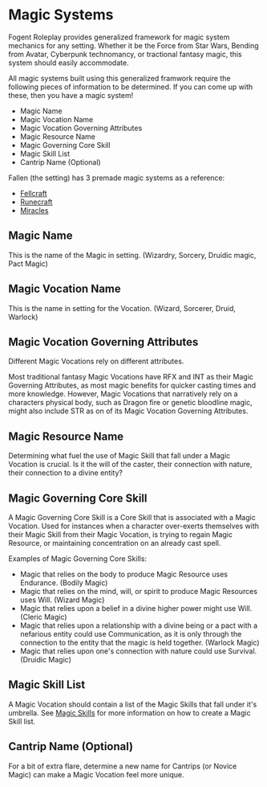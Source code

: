 # Magic Systems

Fogent Roleplay provides generalized framework for magic system mechanics for any setting. Whether it be the Force from Star Wars, Bending from Avatar, Cyberpunk technomancy, or tractional fantasy magic, this system should easily accommodate.

All magic systems built using this generalized framwork require the following pieces of information to be determined. If you can come up with these, then you have a magic system!

- Magic Name
- Magic Vocation Name
- Magic Vocation Governing Attributes
- Magic Resource Name
- Magic Governing Core Skill
- Magic Skill List
- Cantrip Name (Optional)

Fallen (the setting) has 3 premade magic systems as a reference:

- [Fellcraft](./../../Settings/Fallen/Magic/Fellcraft/Fellcraft.md)
- [Runecraft](./../../Settings/Fallen/Magic/Runecraft/Runecraft.md)
- [Miracles](./../../Settings/Fallen/Magic/Miracles/Miracles.md)

## Magic Name

This is the name of the Magic in setting. (Wizardry, Sorcery, Druidic magic, Pact Magic)

## Magic Vocation Name

This is the name in setting for the Vocation. (Wizard, Sorcerer, Druid, Warlock)

## Magic Vocation Governing Attributes

Different Magic Vocations rely on different attributes.

Most traditional fantasy Magic Vocations have RFX and INT as their Magic Governing Attributes, as most magic benefits for quicker casting times and more knowledge. However, Magic Vocations that narratively rely on a characters physical body, such as Dragon fire or genetic bloodline magic, might also include STR as on of its Magic Vocation Governing Attributes.

## Magic Resource Name

Determining what fuel the use of Magic Skill that fall under a Magic Vocation is crucial. Is it the will of the caster, their connection with nature, their connection to a divine entity?

## Magic Governing Core Skill

A Magic Governing Core Skill is a Core Skill that is associated with a Magic Vocation. Used for instances when a character over-exerts themselves with their Magic Skill from their Magic Vocation, is trying to regain Magic Resource, or maintaining concentration on an already cast spell.

Examples of Magic Governing Core Skills:

* Magic that relies on the body to produce Magic Resource uses Endurance. (Bodily Magic)
* Magic that relies on the mind, will, or spirit to produce Magic Resources uses Will. (Wizard Magic)
* Magic that relies upon a belief in a divine higher power might use Will. (Cleric Magic)
* Magic that relies upon a relationship with a divine being or a pact with a nefarious entity could use Communication, as it is only through the connection to the entity that the magic is held together. (Warlock Magic)
* Magic that relies upon one's connection with nature could use Survival. (Druidic Magic)

## Magic Skill List

A Magic Vocation should contain a list of the Magic Skills that fall under it's umbrella. See [Magic Skills](./MagicSkills.md) for more information on how to create a Magic Skill list.

## Cantrip Name (Optional)

For a bit of extra flare, determine a new name for Cantrips (or Novice Magic) can make a Magic Vocation feel more unique.
